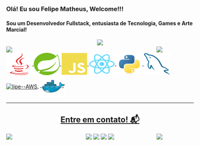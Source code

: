 ### Olá! Eu sou Felipe Matheus, Welcome!!!

<h4>Sou um Desenvolvedor Fullstack, entusiasta de Tecnologia, Games e Arte Marcial! </h4>


<div align="center">
  
  <a href="https://github.com/felipematheus1337">

 
  <img height="180em" src="https://github-readme-stats.vercel.app/api/top-langs/?username=felipematheus1337&layout=compact&langs_count=7&theme=gotham"/>
</div>
  
  <img align='left' src='https://i.pinimg.com/originals/9d/9b/d1/9d9bd13afce1a798d22ecfd9897730ed.gif' width='150px'>
  <img align='right' src='https://giffiles.alphacoders.com/360/36088.gif' width='100px'>

  <div style="display: inline_block"><br>
  <img align="center" alt="lipe-Js" height="60" width="70" src="https://raw.githubusercontent.com/devicons/devicon/master/icons/java/java-plain.svg">
  <img align="center" alt="lipe--CSS" height="60" width="70" src="https://raw.githubusercontent.com/devicons/devicon/master/icons/spring/spring-original.svg">
  <img align="center" alt="lipe-Js" height="60" width="70" src="https://raw.githubusercontent.com/devicons/devicon/master/icons/javascript/javascript-plain.svg">
  <img align="center" alt="lipe--React" height="60" width="70" src="https://raw.githubusercontent.com/devicons/devicon/master/icons/react/react-original.svg">
  <img align="center" alt="lipe-Js" height="60" width="70" src="https://raw.githubusercontent.com/devicons/devicon/master/icons/python/python-original.svg">
  <img align="center" alt="lipe--CSS" height="60" width="70" src="https://raw.githubusercontent.com/devicons/devicon/master/icons/mysql/mysql-original.svg">
  <img align="center" alt="lipe--AWS" height="60" width="70" src="https://upload.wikimedia.org/wikipedia/commons/5/5c/AWS_Simple_Icons_AWS_Cloud.svg">
  <img align="center" alt="lipe--CSS" height="60" width="70" src="https://raw.githubusercontent.com/devicons/devicon/master/icons/docker/docker-original.svg">
      


</div>

  <div>
     <hr>
  </div>

<h2 title="Contato" align="center">Entre em contato! 📬 </h2>

<div align="center"> 
<img align='right' src='https://img1.picmix.com/output/stamp/normal/8/6/5/6/1756568_c4174.gif' width='100px'>
<img align='left' src='http://31.media.tumblr.com/tumblr_mdjdhmnIPJ1r6x1zlo1_400.gif' width='100px'>
  <a title="E-mail" href="mailto:lipehbr@gmail.com"><img src="https://img.shields.io/badge/Gmail-D14836?style=for-the-badge&logo=gmail&logoColor=white" target="_blank"></a>
  <a title="LinkedIn" href="https://www.linkedin.com/in/felipe-matheus-34232b162/" target="_blank"><img src="https://img.shields.io/badge/-LinkedIn-%230077B5?style=for-the-badge&logo=linkedin&logoColor=white"></a>
  <a title="Twitter" href="https://twitter.com/felipemath73" target="_blank"><img src="https://img.shields.io/badge/Twitter-1DA1F2?style=for-the-badge&logo=twitter&logoColor=white" target="_blank"></a> 
  <a title="Telegram" href="https://t.me/felipem1337" target="_blank"><img src="https://img.shields.io/badge/Telegram-2CA5E0?style=for-the-badge&logo=telegram&logoColor=white" target="_blank"></a> 
</p>


 
</div>
 




